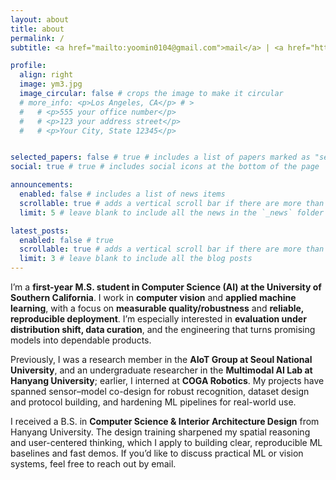 ```yaml
---
layout: about
title: about
permalink: /
subtitle: <a href="mailto:yoomin0104@gmail.com">mail</a> | <a href="https://github.com/yoominlee">GitHub</a> | <a href="https://www.linkedin.com/in/yoominlee1">linkedin</a> # <a href='#'>Affiliations</a>. Address. Contacts. Motto. Etc.

profile:
  align: right
  image: ym3.jpg
  image_circular: false # crops the image to make it circular
  # more_info: <p>Los Angeles, CA</p> # >
  #   # <p>555 your office number</p>
  #   # <p>123 your address street</p>
  #   # <p>Your City, State 12345</p>  


selected_papers: false # true # includes a list of papers marked as "selected={true}"
social: true # true # includes social icons at the bottom of the page

announcements:
  enabled: false # includes a list of news items
  scrollable: true # adds a vertical scroll bar if there are more than 3 news items
  limit: 5 # leave blank to include all the news in the `_news` folder

latest_posts:
  enabled: false # true
  scrollable: true # adds a vertical scroll bar if there are more than 3 new posts items
  limit: 3 # leave blank to include all the blog posts
---
```


I’m a **first-year M.S. student in Computer Science (AI) at the University of Southern California**. I work in **computer vision** and **applied machine learning**, with a focus on **measurable quality/robustness** and **reliable, reproducible deployment**. I’m especially interested in **evaluation under distribution shift, data curation**, and the engineering that turns promising models into dependable products.

Previously, I was a research member in the **AIoT Group at Seoul National University**, and an undergraduate researcher in the **Multimodal AI Lab at Hanyang University**; earlier, I interned at **COGA Robotics**. My projects have spanned sensor–model co-design for robust recognition, dataset design and protocol building, and hardening ML pipelines for real-world use.

I received a B.S. in **Computer Science & Interior Architecture Design** from Hanyang University. The design training sharpened my spatial reasoning and user-centered thinking, which I apply to building clear, reproducible ML baselines and fast demos.
If you’d like to discuss practical ML or vision systems, feel free to reach out by email.






<!-- I’m **Yoomin Lee**, an MS in Computer Science who enjoys the unglamorous—but critical—work of turning promising models into **reliable, reproducible products**. My work sits across **applied ML, IR/NLP**, and **systems for ML**: building and evaluating RAG/search pipelines, instrumenting latency–quality trade-offs, and insisting on clear metrics, ablations, and regression-safe rollouts. I prefer simple designs that scale, disciplined experiment tracking, and baselines you can re-run without surprises. Lately I’ve been developing a domain-specific retrieval system with tight offline/online evaluation parity and strengthening an ML pipeline with explicit feature definitions, drift monitoring, and CI for metrics. I’m comfortable across Python, PyTorch/sklearn, FAISS/Elasticsearch, and MLflow/W&B—with Docker and GitHub Actions to keep the edges clean. If you care about measurable progress in applied ML, let’s talk. -->















<!-- I’m **Yoomin Lee**, an **MS in Computer Science** student who cares about turning ideas into **measurable, reproducible systems**. My work sits at the intersection of **applied ML**, **information retrieval/NLP**, and **systems for ML**—the unglamorous but critical path from a promising model to a reliable product.

**What I work on**
- Building and evaluating **RAG / search** pipelines (hybrid retrieval, reranking, latency–quality trade-offs)
- **Applied ML** from data prep to deployment (clear metrics, ablations, and regression-safe rollouts)
- **MLOps & experimentation** (versioned datasets, tracked runs, reproducible baselines)
- Fast, usable **demos** to shorten feedback loops

**Principles**
- Ship small, measure honestly, document decisions.
- Prefer simplicity that scales over complexity that dazzles.
- Reproduce first; optimize second.

**Recently**
- Prototyping a domain-specific retrieval system with offline/online eval parity  
- Hardening an ML pipeline (feature definitions, drift checks, CI for metrics)

**Background**
- CS foundation with strong hands-on engineering: Python, PyTorch/sklearn, FAISS/Elasticsearch, Pandas/Polars  
- Tooling: MLflow / W&B, Docker, GitHub Actions, Jekyll/JS for simple product surfaces

If you want to discuss applied problems, benchmarks that matter, or practical ML systems, **feel free to reach out by email**. -->















<!-- 
Hi! I’m **Yoomin Lee**, an **MS in Computer Science** student focused on turning data and models into real product impact. I enjoy closing the gap between research and engineering—designing systems that are measurable, reproducible, and ship-ready.

**Focus areas**
- **Applied ML & AI**: modeling, evaluation, optimization, deployment (MLOps)
- **Information Retrieval / NLP**: embedding & hybrid search, reranking, QA
- **Systems for ML**: performance tuning, pipelines, and experiment reproducibility
- **Fast demos**: usable frontends for quick feedback loops

**What I’m working on**
- *[One-line project]* e.g., “RAG pipeline for domain-specific search: better retrieval + lower latency/cost”
- *[Course/Lab/Collab]* e.g., “Feature store + offline/online evaluation for user behavior prediction”

> See **[Projects](/projects/)** and **[Blog](/blog/)** for details and write-ups.

**Tech**
- **Python** (PyTorch, scikit-learn), **IR** (FAISS/Elasticsearch)
- **MLOps** (W&B / MLflow / DVC), **Data** (Pandas/Polars)
- **Dev** (Jekyll, JS, Docker, GitHub Actions)

I like to **ship quickly → test hypotheses → tune for cost & performance**, with strong documentation and reproducibility.

**Goals**
- Build ML systems that deliver value to real users, combining **papers + production**
- Collaborate with labs/industry on clear, data-driven problem statements

_Open to research collaborations, internships, and roles where success criteria are defined and measurable._
 -->














<!-- Write your biography here. Tell the world about yourself. Link to your favorite [subreddit](http://reddit.com). You can put a picture in, too. The code is already in, just name your picture `prof_pic.jpg` and put it in the `img/` folder.

Put your address / P.O. box / other info right below your picture. You can also disable any of these elements by editing `profile` property of the YAML header of your `_pages/about.md`. Edit `_bibliography/papers.bib` and Jekyll will render your [publications page](/al-folio/publications/) automatically.

Link to your social media connections, too. This theme is set up to use [Font Awesome icons](https://fontawesome.com/) and [Academicons](https://jpswalsh.github.io/academicons/), like the ones below. Add your Facebook, Twitter, LinkedIn, Google Scholar, or just disable all of them. -->
